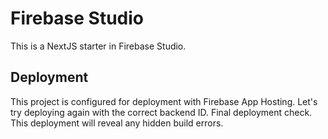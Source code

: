 # Firebase Studio

This is a NextJS starter in Firebase Studio.

## Deployment

This project is configured for deployment with Firebase App Hosting.
Let's try deploying again with the correct backend ID.
Final deployment check. This deployment will reveal any hidden build errors.
